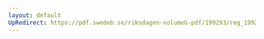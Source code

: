 ```yaml
---
layout: default
UpRedirect: https://pdf.swedeb.se/riksdagen-volumeG-pdf/199293/reg_199293/reg_199293_0377.pdf
---
```

